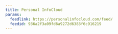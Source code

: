 ```yaml
---
title: Personal InfoCloud
params:
  feedlink: https://personalinfocloud.com/feed/
  feedid: 936a2f3a09fd6a9272d6383f6c916219
---
```

